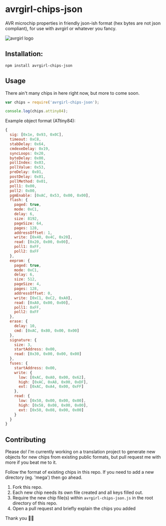 # avrgirl-chips-json

AVR microchip properties in friendly json-ish format (hex bytes are not json compliant), for use with avrgirl or whatever you fancy. 

![avrgirl logo](http://i.imgur.com/hFXbPIe.png)


## Installation:

`npm install avrgirl-chips-json`

## Usage

There ain't many chips in here right now, but more to come soon.

```javascript
var chips = require('avrgirl-chips-json');

console.log(chips.attiny84);

```

Example object format (ATtiny84):

```javascript
{
  sig: [0x1e, 0x93, 0x0C],
  timeout: 0xC8,
  stabDelay: 0x64,
  cmdexeDelay: 0x19,
  syncLoops: 0x20,
  byteDelay: 0x00,
  pollIndex: 0x03,
  pollValue: 0x53,
  preDelay: 0x01,
  postDelay: 0x01,
  pollMethod: 0x01,
  poll1: 0x00,
  poll2: 0x00,
  pgmEnable: [0xAC, 0x53, 0x00, 0x00],
  flash: {
    paged: true,
    mode: 0xC1,
    delay: 6,
    size: 8192,
    pageSize: 64,
    pages: 128,
    addressOffset: 1,
    write: [0x40, 0x4C, 0x20],
    read: [0x20, 0x00, 0x00],
    poll1: 0xFF,
    poll2: 0xFF
  },
  eeprom: {
    paged: true,
    mode: 0xC1,
    delay: 6,
    size: 512,
    pageSize: 4,
    pages: 128,
    addressOffset: 0,
    write: [0xC1, 0xC2, 0xA0],
    read: [0xA0, 0x00, 0x00],
    poll1: 0xFF,
    poll2: 0xFF
  },
  erase: {
    delay: 10,
    cmd: [0xAC, 0x80, 0x00, 0x00]
  },
  signature: {
    size: 3,
    startAddress: 0x00,
    read: [0x30, 0x00, 0x00, 0x00]
  },
  fuses: {
    startAddress: 0x00,
    write: {
      low: [0xAC, 0xA0, 0x00, 0x62],
      high: [0xAC, 0xA8, 0x00, 0xDF],
      ext: [0xAC, 0xA4, 0x00, 0xFF]
    },
    read: {
      low: [0x50, 0x00, 0x00, 0x00],
      high: [0x58, 0x08, 0x00, 0x00],
      ext: [0x50, 0x08, 0x00, 0x00]
    }
  }
}
```

## Contributing

Please do! I'm currently working on a translation project to generate new objects for new chips from existing public formats, but pull request me with more if you beat me to it.

Follow the format of existing chips in this repo. If you need to add a new directory (eg. 'mega') then go ahead.

1. Fork this repo.
2. Each new chip needs its own file created and all keys filled out.
3. Require the new chip file(s) within `avrgirl-chips-json.js` in the root directory of this repo.
4. Open a pull request and briefly explain the chips you added

Thank you 🙌🏼


